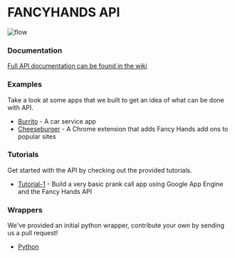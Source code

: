 FANCYHANDS API
======

![flow](http://www.fancyhands.com/images/api-tutorials/Flow-Chart.png)

### Documentation
[Full API documentation can be found in the wiki](https://github.com/fancyhands/fh-api/wiki)

### Examples
Take a look at some apps that we built to get an idea of what can be done with API.
* [Burrito](https://github.com/fancyhands/fh-api/tree/master/examples/burrito_app) - A car service app
* [Cheeseburger](https://github.com/fancyhands/fh-api/tree/master/examples/cheeseburger) - A Chrome extension that adds Fancy Hands add ons to popular sites

### Tutorials
Get started with the API by checking out the provided tutorials.
* [Tutorial-1](https://github.com/fancyhands/fh-api/tree/master/tutorials/tutorial-1) - Build a very basic prank call app using Google App Engine and the Fancy Hands API

### Wrappers
We've provided an initial python wrapper, contribute your own by sending us a pull request!
* [Python](https://github.com/fancyhands/fh-api/tree/master/wrappers/python)
